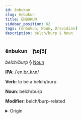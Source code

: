 ```yaml
---
id: ênbukun
slug: ênbukun
title: ÊNBUKUN
sidebar_position: 62
tags: [ênbukun, Noun, Dravidian]
description: belch/burp § Noun
---
```


### ênbukun&emsp;<span kind="abugida">ɽ̃ʇʋʃɔ̃ʃ</span>

*belch/burp* **§** [Noun](../../tags/Noun)

**IPA**: /ˈen.bʌ.kʌn/

**Verb**: to be a belch/burp

**Noun**: belch/burp

**Modifier**: belch/burp-related

<details>
    <summary>Origin</summary>
    Malayalam ഏമ്പക്കം ēmpakkaṁ /eːmbɐkkɐm/<br/>
    <em>Dravidian Language Family</em>
</details>